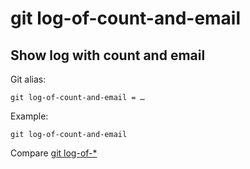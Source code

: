 # git log-of-count-and-email

## Show log with count and email

Git alias:

```git
git log-of-count-and-email = …
```

Example:

```shell
git log-of-count-and-email
```

Compare [git log-of-*](../git-log-of)
